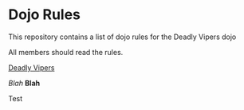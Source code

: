 Dojo Rules
==========

This repository contains a list of dojo rules for the Deadly Vipers dojo

All members should read the rules.

[Deadly Vipers](https://github.com/deadlyvipers)

*Blah* **Blah**

Test